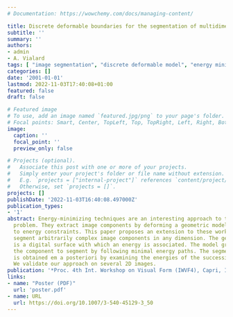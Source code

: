 ```yaml
---
# Documentation: https://wowchemy.com/docs/managing-content/

title: Discrete deformable boundaries for the segmentation of multidimensional images
subtitle: ''
summary: ''
authors:
- admin
- A. Vialard
tags: [ "image segmentation", "discrete deformable model", "energy minimization", "variational model", "digital surface", "image analysis", "2D", "nD" ]
categories: []
date: '2001-01-01'
lastmod: 2022-11-03T17:40:08+01:00
featured: false
draft: false

# Featured image
# To use, add an image named `featured.jpg/png` to your page's folder.
# Focal points: Smart, Center, TopLeft, Top, TopRight, Left, Right, BottomLeft, Bottom, BottomRight.
image:
  caption: ''
  focal_point: ''
  preview_only: false

# Projects (optional).
#   Associate this post with one or more of your projects.
#   Simply enter your project's folder or file name without extension.
#   E.g. `projects = ["internal-project"]` references `content/project/deep-learning/index.md`.
#   Otherwise, set `projects = []`.
projects: []
publishDate: '2022-11-03T16:40:08.497000Z'
publication_types:
- '1'
abstract: Energy-minimizing techniques are an interesting approach to the segmentation
  problem. They extract image components by deforming a geometric model according
  to energy constraints. This paper pro­poses an extension to these works, which can
  segment arbitrarily complex image components in any dimension. The geometric model
  is a digital surface with which an energy is associated. The model grows inside
  the component to segment by following minimal energy paths. The segmentation result
  is obtained em a posteriori by examining the energies of the successive model shapes.
  We validate our approach on several 2D images.
publication: '*Proc. 4th Int. Workshop on Visual Form (IWVF4), Capri, Italy*, volume 2059 of Lecture Notes in Computer Science, pp 542-551, 2001. Springer'
links:
- name: "Poster (PDF)"
  url: 'poster.pdf'
- name: URL
  url: https://doi.org/10.1007/3-540-45129-3_50
---
```

